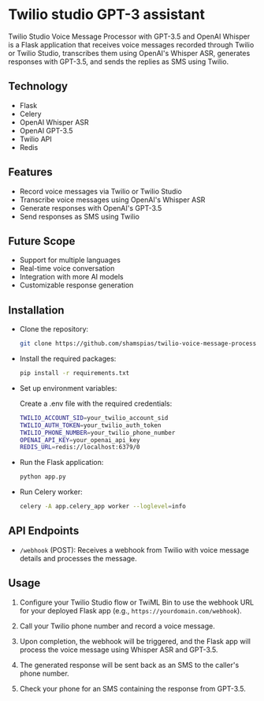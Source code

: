 # Twilio studio GPT-3 assistant
Twilio Studio Voice Message Processor with GPT-3.5 and OpenAI Whisper is a Flask application that receives voice messages recorded through Twilio or Twilio Studio, transcribes them using OpenAI's Whisper ASR, generates responses with GPT-3.5, and sends the replies as SMS using Twilio.

## Technology
- Flask
- Celery
- OpenAI Whisper ASR
- OpenAI GPT-3.5
- Twilio API
- Redis

## Features
- Record voice messages via Twilio or Twilio Studio
- Transcribe voice messages using OpenAI's Whisper ASR
- Generate responses with OpenAI's GPT-3.5
- Send responses as SMS using Twilio

## Future Scope
- Support for multiple languages
- Real-time voice conversation
- Integration with more AI models
- Customizable response generation

## Installation

- Clone the repository:
  ```bash
  git clone https://github.com/shamspias/twilio-voice-message-processor.git
  ```
- Install the required packages:
    ```bash
    pip install -r requirements.txt
    ```
- Set up environment variables:

  Create a .env file with the required credentials:

    ```bash
    TWILIO_ACCOUNT_SID=your_twilio_account_sid
    TWILIO_AUTH_TOKEN=your_twilio_auth_token
    TWILIO_PHONE_NUMBER=your_twilio_phone_number
    OPENAI_API_KEY=your_openai_api_key
    REDIS_URL=redis://localhost:6379/0
    ```
- Run the Flask application:
    ```bash
    python app.py
    ```
- Run Celery worker:
    ```bash
    celery -A app.celery_app worker --loglevel=info
    ```
## API Endpoints
- `/webhook` (POST): Receives a webhook from Twilio with voice message details and processes the message.

## Usage
1. Configure your Twilio Studio flow or TwiML Bin to use the webhook URL for your deployed Flask app (e.g., `https://yourdomain.com/webhook`).

2. Call your Twilio phone number and record a voice message.

3. Upon completion, the webhook will be triggered, and the Flask app will process the voice message using Whisper ASR and GPT-3.5.

4. The generated response will be sent back as an SMS to the caller's phone number.

5. Check your phone for an SMS containing the response from GPT-3.5.